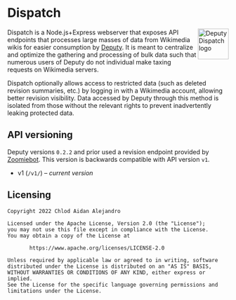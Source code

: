 # Dispatch
<img align="right" width="70" height="70" src="https://upload.wikimedia.org/wikipedia/commons/0/0a/Deputy_Dispatch_logo.svg" alt="Deputy Dispatch logo">

Dispatch is a Node.js+Express webserver that exposes API endpoints that processes
large masses of data from Wikimedia wikis for easier consumption by
[Deputy](https://github.com/ChlodAlejandro/deputy). It is meant to centralize
and optimize the gathering and processing of bulk data such that numerous
users of Deputy do not individual make taxing requests on Wikimedia servers.

Dispatch optionally allows access to restricted data (such as deleted revision
summaries, etc.) by logging in with a Wikimedia account, allowing better
revision visibility. Data accessed by Deputy through this method is isolated
from those without the relevant rights to prevent inadvertently leaking
protected data.

## API versioning

Deputy versions `0.2.2` and prior used a revision endpoint provided by
[Zoomiebot](https://github.com/ChlodAlejandro/zoomiebot/blob/978eb4b05a/bot/api/deputy/v1/revisions.ts).
This version is backwards compatible with API version `v1`.

* v1 (`/v1/`) – *current version*

## Licensing

```
Copyright 2022 Chlod Aidan Alejandro

Licensed under the Apache License, Version 2.0 (the "License");
you may not use this file except in compliance with the License.
You may obtain a copy of the License at

       https://www.apache.org/licenses/LICENSE-2.0

Unless required by applicable law or agreed to in writing, software
distributed under the License is distributed on an "AS IS" BASIS,
WITHOUT WARRANTIES OR CONDITIONS OF ANY KIND, either express or implied.
See the License for the specific language governing permissions and
limitations under the License.
```
